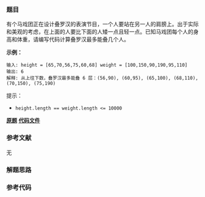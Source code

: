 ### 题目
有个马戏团正在设计叠罗汉的表演节目，一个人要站在另一人的肩膀上。出于实际和美观的考虑，在上面的人要比下面的人矮一点且轻一点。已知马戏团每个人的身高和体重，请编写代码计算叠罗汉最多能叠几个人。

**示例：**

    
    
    输入: height = [65,70,56,75,60,68] weight = [100,150,90,190,95,110]
    输出: 6
    解释: 从上往下数，叠罗汉最多能叠 6 层：(56,90), (60,95), (65,100), (68,110), (70,150), (75,190)

提示：

  * `height.length == weight.length <= 10000`

 **[原题](https://leetcode-cn.com/problems/circus-tower-lcci/)**    **[代码文件]()**


### 参考文献
无

### 解题思路




### 参考代码

```go


```




